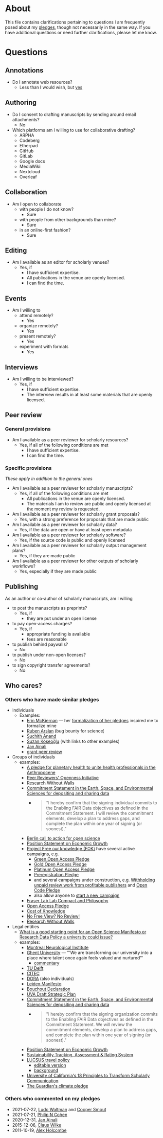 # About

This file contains clarifications pertaining to questions I am frequently posed about my [pledges](README.md), though not necessarily in the same way. If you have additional questions or need further clarifications, please let me know.

# Questions

## Annotations

* Do I annotate web resources?
  - Less than I would wish, but [yes](https://hypothes.is/users/Daniel_Mietchen)

## Authoring

* Do I consent to drafting manuscripts by sending around email attachments?
  - No
* Which platforms am I willing to use for collaborative drafting?
  - ARPHA
  - Codeberg
  - Etherpad
  - GitHub
  - GitLab
  - Google docs
  - MediaWiki
  - Nextcloud
  - Overleaf


## Collaboration

* Am I open to collaborate 
  - with people I do not know?
    - Sure
  - with people from other backgrounds than mine?
    - Sure
  - in an online-first fashion?
    - Sure


## Editing

* Am I available as an editor for scholarly venues?
  - Yes, if
    - I have sufficient expertise.
    - All publications in the venue are openly licensed.
    - I can find the time.

## Events

* Am I willing to 
  - attend remotely?
    - Yes
  - organize remotely?
    - Yes
  - present remotely?
    - Yes
  - experiment with formats
    - Yes

## Interviews

* Am I willing to be interviewed?
  - Yes, if
    - I have sufficient expertise.
    - The interview results in at least some materials that are openly licensed.

## Peer review

### General provisions

* Am I available as a peer reviewer for scholarly resources?
  - Yes, if all of the following conditions are met
    - I have sufficient expertise.
    - I can find the time.

### Specific provisions

*These apply in addition to the general ones*

* Am I available as a peer reviewer for scholarly manuscripts?
  - Yes, if all of the following conditions are met
    - All publications in the venue are openly licensed.
    - The materials I am to review are public and openly licensed at the moment my review is requested.
* Am I available as a peer reviewer for scholarly grant proposals?
  - Yes, with a strong preference for proposals that are made public
* Am I available as a peer reviewer for scholarly data?
  - Yes, if the data are open or have at least open metadata
* Am I available as a peer reviewer for scholarly software?
  - Yes, if the source code is public and openly licensed
* Am I available as a peer reviewer for scholarly output management plans?
  - Yes, if they are made public
* Am I available as a peer reviewer for other outputs of scholarly workflows?
  - Yes, especially if they are made public

## Publishing

As an author or co-author of scholarly manuscripts, am I willing
  - to post the manuscripts as preprints?
    - Yes, if
      - they are put under an open license
  - to pay open-access charges?
    - Yes, if 
      - appropriate funding is available
      - fees are reasonable
  - to publish behind paywalls?
    - No  
  - to publish under non-open licenses?
    - No  
  - to sign copyright transfer agreements?
    - No

## Who cares?

### Others who have made similar pledges

* Individuals
  - Examples:
    - [Erin McKiernan](https://twitter.com/emckiernan13/status/668885842094522369) &mdash; her [formalization of her pledges](https://emckiernan.wordpress.com/pledge/) inspired me to formalize mine
    - [Ruben Arslan](https://rubenarslan.github.io/bug_bounty.html) (bug bounty for science)
    - [Suchith Anand](https://opensourcegeospatial.icaci.org/2017/07/the-pledge-i-support-open-principles-for-science-and-education-for-building-a-better-world-for-everyone/)
    - [Suzan Köseoğlu](https://differentreadings.com/2015/12/01/an-open-pledge/) (with links to other examples)
    - [Jan Ainali](https://github.com/Ainali/pledges)
    - [grant peer review](https://ask-open-science.org/835)
* Groups of individuals
  - examples:
    - [A pledge for planetary health to unite health professionals in the Anthropocene](https://doi.org/10.1016/S0140-6736(20)32039-0)
    - [Peer Reviewers' Openness Initiative](https://opennessinitiative.org/)
    - [Research Without Walls](http://www.researchwithoutwalls.org/451)
    - [Commitment Statement in the Earth, Space, and Environmental Sciences for depositing and sharing data](http://www.copdess.org/enabling-fair-data-project/commitment-to-enabling-fair-data-in-the-earth-space-and-environmental-sciences/)
      - > "I hereby confirm that the signing individual commits to the Enabling FAIR Data objectives as defined in the Commitment Statement. I will review the commitment elements, develop a plan to address gaps, and complete the plan within one year of signing (or soonest)."
    - [Berlin call to action for open science](https://en.wikiversity.org/wiki/Wikimedia_Deutschland/Open_Science_Fellows_Program/Berlin_Call_to_Action)
    - [Position Statement on Economic Growth](https://steadystate.org/act/sign-the-position/endorsements-and-signatures/view-all-individual-signatures/)
    - [Project Free our knowledge (FOK)](https://www.freeourknowledge.org) have several active campaigns, e.g.
      - [Green Open Access Pledge](https://freeourknowledge.org/2019-07-13-green-oa-pledge/)
      - [Gold Open Access Pledge](https://freeourknowledge.org/2019-07-13-gold-oa-pledge/)  
      - [Platinum Open Access Pledge](https://freeourknowledge.org/2019-07-13-platinum-oa-pledge/)
      - [Preregistration Pledge](https://freeourknowledge.org/2020-12-03-preregistration-pledge/)
      - and several campaigns under construction, e.g. [Withholding unpaid review work from profitable publishers](https://github.com/FreeOurKnowledge/discussion/issues/9) and [Open Code Pledge](https://github.com/FreeOurKnowledge/website/issues/30)
      - also allow anyone to [start a new campaign](https://www.freeourknowledge.org/campaign/create-your-own-campaign)
    - [Fraser Lab Lab Compact and Philosophy](https://fraserlab.com/compact/)
    - [Open Access Pledge](https://www.openaccesspledge.com)
    - [Cost of Knowledge](http://thecostofknowledge.com/)
    - [No Free View? No Review!](https://nofreeviewnoreview.org/)
    - [Research Without Walls](http://www.researchwithoutwalls.org/)
* Legal entities
  - [What is a good starting point for an Open Science Manifesto or Research Data Policy a university could issue?](https://ask-open-science.org/1060)
  - examples:
    - [Montreal Neurological Institute](https://openscienceneuro.org/)
    - [Ghent University](https://www.ugent.be/en/news-events/ghent-university-talent-rat-race-transformation-career-evaluation-model.htm) &mdash; "'We are transforming our university into a place where talent once again feels valued and nurtured’"
      - [commentary](https://www.insidehighered.com/news/2019/01/23/ghent-university-belgium-embraces-new-approach-faculty-evaluation-less-focused#.XE6ivx11n2k.twitter)
    - [TU Delft](https://doi.org/10.4233/uuid:f2faff07-408f-4cec-bd87-0919c9e4c26f)
    - [CITEC](https://www.cit-ec.de/en/open-science/manifesto)
    - [DORA](https://sfdora.org/signers/) (also individuals)
    - [Leiden Manifesto](http://www.leidenmanifesto.org/)
    - [Bouchout Declaration](http://www.bouchoutdeclaration.org/signatories/organizations/)
    - [UVA Draft Strategic Plan](https://bov.virginia.edu/system/files/public/meetings/190524_Draft%20Strategic%20Plan.pdf)
    - [Commitment Statement in the Earth, Space, and Environmental Sciences for depositing and sharing data](http://www.copdess.org/enabling-fair-data-project/commitment-to-enabling-fair-data-in-the-earth-space-and-environmental-sciences/)
      - > "I hereby confirm that the signing organization commits to the Enabling FAIR Data objectives as defined in the Commitment Statement. We will review the commitment elements, develop a plan to address gaps, and complete the plan within one year of signing (or soonest)."
    - [Position Statement on Economic Growth](https://steadystate.org/act/sign-the-position/endorsements-and-signatures/organization-list/)
    - [Sustainability Tracking, Assessment & Rating System](https://stars.aashe.org/)
    - [LUCSUS travel policy](http://web.archive.org/web/20191207070441/https://www.lucsus.lu.se/article/lucsus-presents-new-travel-policy-to-reduce-work-related-emissions)
      - [editable version](https://docs.google.com/document/d/1ZVRjoQAzWsx4e9okCP00d9rvXA28776hgiNTjZaDYko/edit)
      - [background](http://web.archive.org/web/20190717041419/http://www.kimnicholas.com/academics-flying-less.html)
    - [University of California's 18 Principles to Transform Scholarly Communication](https://senate.universityofcalifornia.edu/_files/committees/ucolasc/scholcommprinciples-20180425.pdf)
    - [The Guardian's climate pledge](https://www.theguardian.com/environment/ng-interactive/2019/oct/16/the-guardians-climate-pledge-2019)

### Others who commented on my pledges

- 2021-07-22, [Ludo Waltman](https://twitter.com/LudoWaltman/status/1418083484686553092) and [Cooper Smout](https://twitter.com/CoopSmout/status/1418086715390976004)
- 2021-07-21, [Philip N Cohen](https://twitter.com/familyunequal/status/1417892076331667458)
- 2020-12-31, [Jan Ainali](https://twitter.com/Jan_Ainali/status/1344733775318671362)
- 2015-12-06, [Claus Wilke](https://twitter.com/ClausWilke/status/673645194445647872)
- 2011-10-19, [Alex Holcombe](https://twitter.com/ceptional/status/126584845005635584)
